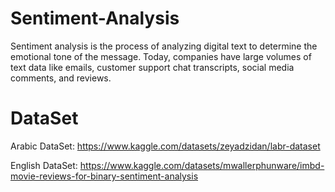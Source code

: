 # Sentiment-Analysis
Sentiment analysis is the process of analyzing digital text to determine the emotional tone of the message. Today, companies have large volumes of text data like emails, customer support chat transcripts, social media comments, and reviews.

# DataSet
Arabic DataSet: https://www.kaggle.com/datasets/zeyadzidan/labr-dataset

English DataSet: https://www.kaggle.com/datasets/mwallerphunware/imbd-movie-reviews-for-binary-sentiment-analysis
